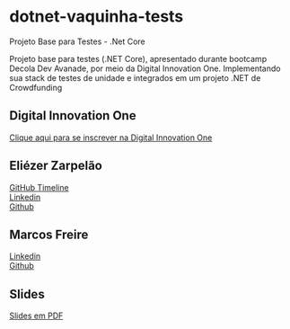 # dotnet-vaquinha-tests
Projeto Base para Testes - .Net Core  

Projeto base para testes (.NET Core), apresentado durante bootcamp Decola Dev Avanade, por meio da Digital Innovation One. Implementando sua stack de testes de unidade e integrados em um projeto .NET de Crowdfunding

## Digital Innovation One

[Clique aqui para se inscrever na Digital Innovation One](https://digitalinnovation.one/sign-up?ref=H395IYS4Z6)  

## Eliézer Zarpelão
[GitHub Timeline](https://elizarp.github.io/timeline/)  
[Linkedin](http://br.linkedin.com/in/eliezerzarpelao)  
[Github](https://github.com/elizarp) 

## Marcos Freire
[Linkedin](https://www.linkedin.com/in/marcos-freire-a73891125/)  
[Github](https://github.com/marcosfreire) 

## Slides
[Slides em PDF](TesteNetCore.pdf)
